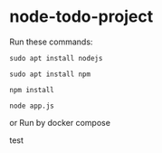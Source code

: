 # node-todo-project

Run these commands:


`sudo apt install nodejs`


`sudo apt install npm`


`npm install`

`node app.js`

or Run by docker compose

test

